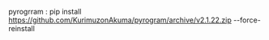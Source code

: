 

pyrogrram : pip install https://github.com/KurimuzonAkuma/pyrogram/archive/v2.1.22.zip --force-reinstall

